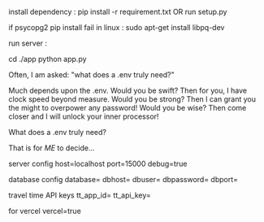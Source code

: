 install dependency :
pip install -r requirement.txt OR run setup.py

if psycopg2 pip install fail in linux :
sudo apt-get install libpq-dev

run server :

cd ./app
python app.py

Often, I am asked: "what does a .env truly need?"

Much depends upon the .env. Would you be swift? Then for you, I have clock speed beyond measure. Would you be strong? Then I can grant you the might to overpower any password! Would you be wise? Then come closer and I will unlock your inner processor!

What does a .env truly need?

That is for *ME* to decide...

server config
host=localhost
port=15000
debug=true

database config
database=
dbhost=
dbuser=
dbpassword=
dbport=

travel time API keys
tt_app_id=
tt_api_key=

for vercel
vercel=true
